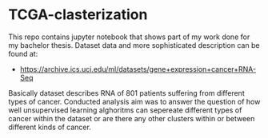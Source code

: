 # TCGA-clasterization
This repo contains jupyter notebook that shows part of my work done for my bachelor thesis.
Dataset data and more sophisticated description can be found at:
* https://archive.ics.uci.edu/ml/datasets/gene+expression+cancer+RNA-Seq

Basically dataset describes RNA of 801 patients suffering from different types of cancer.
Conducted analysis aim was to answer the question of how well unsupervised learning alghoritms can sepereate different types of cancer within the dataset or are there any other clusters within or between different kinds of cancer.
